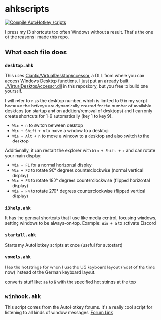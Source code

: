 # ahkscripts

[![Compile AutoHotkey scripts](https://github.com/TheCrether/ahkscripts/actions/workflows/action.yml/badge.svg)](https://github.com/TheCrether/ahkscripts/actions/workflows/action.yml)

I press my i3 shortcuts too often Windows without a result. That's the one of the reasons I made this repo.

## What each file does

### `desktop.ahk`

This uses [Ciantic/VirtualDesktopAccessor][1], a DLL from where you can access Windows Desktop functions. I just put an already built [./VirtualDesktopAccessor.dll](./VirtualDesktopAccessor.dll) in this repository, but you free to build one yourself.

I will refer to `n` as the desktop number, which is limited to 9 in my script because the hotkeys are dynamically created for the number of available desktops (on startup and on addition/removal of desktops) and I can only create shortcuts for 1-9 automatically (key 1 to key 9).

- `Win + n` to switch between desktop
- `Win + Shift + n` to move a window to a desktop
- `Win + Alt + n` to move a window to a desktop and also switch to the desktop

Additionally, it can restart the explorer with `Win + Shift + r` and can rotate your main display:

- `Win + F1` for a normal horizontal display
- `Win + F2` to rotate 90° degrees counterclockwise (normal vertical display)
- `Win + F3` to rotate 180° degrees counterclockwise (flipped horizontal display)
- `Win + F4` to rotate 270° degrees counterclockwise (flipped vertical display)

### `i3help.ahk`

It has the general shortcuts that I use like media control, focusing windows, setting windows to be always-on-top. Example: `Win + a` to activate Discord

### `startall.ahk`

Starts my AutoHotkey scripts at once (useful for autostart)

### `vowels.ahk`

Has the hotstrings for when I use the US keyboard layout (most of the time now) instead of the German keyboard layout.

converts stuff like: `ae` to `ä` with the specified hot strings at the top

## `winhook.ahk`

This script comes from the AutoHotkey forums. It's a really cool script for listening to all kinds of window messages.
[Forum Link][2]

[1]: https://github.com/Ciantic/VirtualDesktopAccessor
[2]: https://www.autohotkey.com/boards/viewtopic.php?f=6&t=59149
